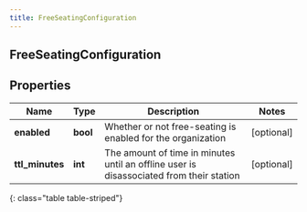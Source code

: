 ```yaml
---
title: FreeSeatingConfiguration
---
```

## FreeSeatingConfiguration

## Properties

|Name | Type | Description | Notes|
|------------ | ------------- | ------------- | -------------|
| **enabled** | **bool** | Whether or not free-seating is enabled for the organization | [optional] |
| **ttl_minutes** | **int** | The amount of time in minutes until an offline user is disassociated from their station | [optional] |
{: class="table table-striped"}


